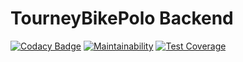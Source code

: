 # TourneyBikePolo Backend

[![Codacy Badge](https://api.codacy.com/project/badge/Grade/4359cf4c86364e3f83a681defc667d15)](https://app.codacy.com/app/nguyenmv2/tourneybikepolo-be?utm_source=github.com&utm_medium=referral&utm_content=nguyenmv2/tourneybikepolo-be&utm_campaign=badger)
[![Maintainability](https://api.codeclimate.com/v1/badges/2da9dff664003cbfb81c/maintainability)](https://codeclimate.com/github/nguyenmv2/tourneybikepolo-be/maintainability)
[![Test Coverage](https://api.codeclimate.com/v1/badges/2da9dff664003cbfb81c/test_coverage)](https://codeclimate.com/github/nguyenmv2/tourneybikepolo-be/test_coverage)
